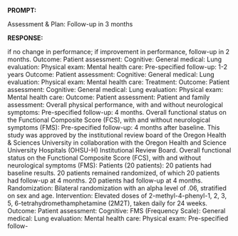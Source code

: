 **PROMPT:**

Assessment & Plan:  Follow-up in 3 months

**RESPONSE:**

  if no change in performance; if improvement in performance, follow-up in 2 months.  Outcome:   Patient assessment:    Cognitive:   General medical:   Lung evaluation:    Physical exam:   Mental health care:   Pre-specified follow-up: 1-2 years  Outcome:   Patient assessment:    Cognitive:   General medical:   Lung evaluation:    Physical exam:   Mental health care:   Treatment:   Outcome:  Patient assessment:    Cognitive:   General medical:   Lung evaluation:    Physical exam:   Mental health care:   Outcome:   Patient assessment:    Patient and family assessment:   Overall physical performance, with and without neurological symptoms:  Pre-specified follow-up: 4 months.   Overall functional status on the Functional Composite Score (FCS), with and without neurological symptoms (FMS):  Pre-specified follow-up: 4 months after baseline. This study was approved by the institutional review board of the Oregon Health & Sciences University in collaboration with the Oregon Health and Science University Hospitals (OHSU-H) Institutional Review Board.   Overall functional status on the Functional Composite Score (FCS), with and without neurological symptoms (FMS):  Patients (20 patients):   20 patients had baseline results. 20 patients remained randomized, of which 20 patients had follow-up at 4 months. 20 patients had follow-up at 4 months.  Randomization:   Bilateral randomization with an alpha level of .06, stratified on sex and age.  Intervention:   Elevated doses of 2-methyl-4-phenyl-1, 2, 3, 5, 6-tetrahydromethamphetamine (2M2T), taken daily for 24 weeks.   Outcome:  Patient assessment:   Cognitive:   FMS (Frequency Scale):   General medical:   Lung evaluation:   Mental health care:   Physical exam:  Pre-specified follow-